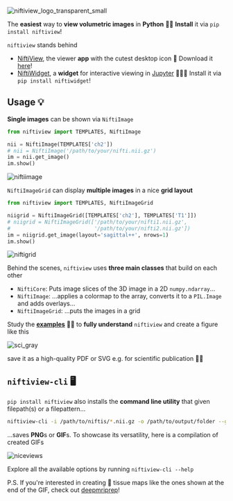 ![niftiview_logo_transparent_small](https://repository-images.githubusercontent.com/875620357/02caf846-cb7c-402d-a598-39f6ea64745e)

The **easiest** way to **view volumetric images** in **Python** 👩‍💻 **Install** it via `pip install niftiview`! 

`niftiview` stands behind
- [NiftiView](https://github.com/codingfisch/niftiview_app), the viewer **app** with the cutest desktop icon 🧠 Download it [here](https://github.com/codingfisch/niftiview_app)!
- [NiftiWidget](https://github.com/codingfisch/niftiwidget), a **widget** for interactive viewing in [Jupyter](https://jupyter.org/) 👩‍💻🧠 Install it via `pip install niftiwidget`! 

## Usage 💡
**Single images** can be shown via `NiftiImage` 
```python
from niftiview import TEMPLATES, NiftiImage

nii = NiftiImage(TEMPLATES['ch2'])
# nii = NiftiImage('/path/to/your/nifti.nii.gz')
im = nii.get_image()
im.show()
```
![niftiimage](https://github.com/user-attachments/assets/e31bff70-36b9-4011-a4fc-5512e739e644)

`NiftiImageGrid` can display **multiple images** in a nice **grid layout**
```python
from niftiview import TEMPLATES, NiftiImageGrid

niigrid = NiftiImageGrid([TEMPLATES['ch2'], TEMPLATES['T1']])
# niigrid = NiftiImageGrid(['/path/to/your/nifti1.nii.gz', 
#                           '/path/to/your/nifti2.nii.gz'])
im = niigrid.get_image(layout='sagittal++', nrows=1)
im.show()
```
![niftigrid](https://github.com/user-attachments/assets/99e0f520-a1b0-4cbf-9b34-51a27abb84cd)

Behind the scenes, `niftiview` uses **three main classes** that build on each other
- `NiftiCore`: Puts image slices of the 3D image in a 2D `numpy.ndarray`...
- `NiftiImage`: ...applies a colormap to the array, converts it to a `PIL.Image` and adds overlays...
- `NiftiImageGrid`: ...puts the images in a grid

Study the [**examples**](https://github.com/codingfisch/niftiview/tree/main/examples) 🧑‍🏫 to **fully understand** `niftiview` and create a figure like this

![sci_gray](https://github.com/user-attachments/assets/f49bec26-3dcb-43e2-b2e7-a9862006b956)

save it as a high-quality PDF or SVG e.g. for scientific publication 👨‍🔬

## `niftiview-cli` 🖥️
`pip install niftiview` also installs the **command line utility** that given filepath(s) or a filepattern...
```bash
niftiview-cli -i /path/to/niftis/*.nii.gz -o /path/to/output/folder --gif
```
...saves **PNG**s or **GIF**s. To showcase its versatility, here is a compilation of created GIFs

![niceviews](https://github.com/user-attachments/assets/e2c3648b-1a11-40e9-9230-834a66730f36)

Explore all the available options by running `niftiview-cli --help`

P.S. If you're interested in creating 🧠 tissue maps like the ones shown at the end of the GIF, check out [deepmriprep](https://github.com/wwu-mmll/deepmriprep)!
